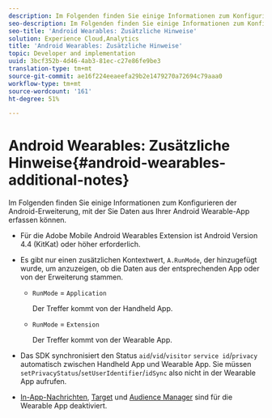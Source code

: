 ```yaml
---
description: Im Folgenden finden Sie einige Informationen zum Konfigurieren der Android-Erweiterung, mit der Sie Daten aus Ihrer Android Wearable-App erfassen können.
seo-description: Im Folgenden finden Sie einige Informationen zum Konfigurieren der Android-Erweiterung, mit der Sie Daten aus Ihrer Android Wearable-App erfassen können.
seo-title: 'Android Wearables: Zusätzliche Hinweise'
solution: Experience Cloud,Analytics
title: 'Android Wearables: Zusätzliche Hinweise'
topic: Developer and implementation
uuid: 3bcf352b-4d46-4ab3-81ec-c27e86fe9be3
translation-type: tm+mt
source-git-commit: ae16f224eeaeefa29b2e1479270a72694c79aaa0
workflow-type: tm+mt
source-wordcount: '161'
ht-degree: 51%

---
```



# Android Wearables: Zusätzliche Hinweise{#android-wearables-additional-notes}

Im Folgenden finden Sie einige Informationen zum Konfigurieren der Android-Erweiterung, mit der Sie Daten aus Ihrer Android Wearable-App erfassen können.

* Für die Adobe Mobile Android Wearables Extension ist Android Version 4.4 (KitKat) oder höher erforderlich.
* Es gibt nur einen zusätzlichen Kontextwert, `A.RunMode`, der hinzugefügt wurde, um anzuzeigen, ob die Daten aus der entsprechenden App oder von der Erweiterung stammen.

   * `RunMode` = `Application`

      Der Treffer kommt von der Handheld App.

   * `RunMode` = `Extension`

      Der Treffer kommt von der Wearable App.

* Das SDK synchronisiert den Status `aid`/`vid`/`visitor` `service id`/`privacy` automatisch zwischen Handheld App und Wearable App. Sie müssen `setPrivacyStatus`/`setUserIdentifier`/`idSync` also nicht in der Wearable App aufrufen.
* [In-App-Nachrichten](/help/android/messaging-main/messaging/messaging.md), [Target](/help/android/target-main/target.md) und [Audience Manager](/help/android/audience-manager/audiencemgmt.md) sind für die Wearable App deaktiviert.

